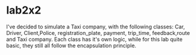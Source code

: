 # lab2x2
I've decided to simulate a Taxi company, with the following classes: Car, Driver, Client,Police, registration_plate, payment, trip_time, feedback,route and Taxi company.
Each class has it's own logic, while for this lab quite basic, they still all follow the encapsulation principle.
